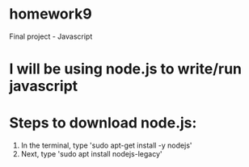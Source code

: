 # homework9
Final project - Javascript

# I will be using node.js to write/run javascript

# Steps to download node.js:
1. In the terminal, type 'sudo apt-get install -y nodejs'
2. Next, type 'sudo apt install nodejs-legacy'
